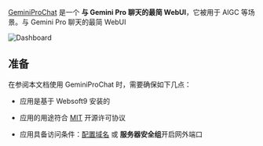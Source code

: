 [GeminiProChat](https://github.com/babaohuang/GeminiProChat) 是一个 **与 Gemini Pro 聊天的最简 WebUI**，它被用于 AIGC  等场景。与 Gemini Pro 聊天的最简 WebUI


![Dashboard](https://libs.websoft9.com/Websoft9/DocsPicture/zh/geminiprochat/geminiprochat-gui-websoft9.png)


## 准备

在参阅本文档使用 GeminiProChat 时，需要确保如下几点：

- 应用是基于 Websoft9 安装的

- 应用的用途符合 [MIT](https://opensource.org/licenses/MIT) 开源许可协议

- 应用具备访问条件：[配置域名](./guide/appsetdomain) 或 **服务器安全组**开启网外端口